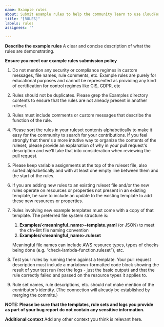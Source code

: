 ```yaml
---
name: Example rules
about: Submit example rules to help the community learn to use CloudFormation Guard
title: "[RULES]"
labels: rules
assignees: ''

---
```


**Describe the example rules**
A clear and concise description of what the rules are demonstrating.

**Ensure you meet our example rules submission policy**

1. Do not mention any security or compliance regimes in custom messages, file names, rule comments, etc.  Example rules are purely for educational purposes and cannot be represented as providing any kind of certification for control regimes like CIS, GDPR, etc
1. Rules should not be duplicates.  Please grep the Examples directory contents to ensure that the rules are not already present in another ruleset.
1. Rules must include comments or custom messages that describe the function of the rule.
1. Please sort the rules in your ruleset contents alphabetically to make it easy for the community to search for your contributions.  If you feel strongly that there's a more intutive way to organize the contents of the ruleset, please provide an explanation of why in your pull request's description and we'll take that into consideration when reviewing the pull request.
1. Please keep variable assignments at the top of the ruleset file, also sorted alphabetically and with at least one empty line between them and the start of the rules.
1. If you are adding new rules to an existing ruleset file and/or the new rules operate on resources or properties not present in an existing template, be sure to include an update to the existing template to add these new resources or properties.
1. Rules involving new example templates must come with a copy of that template. The preferred file system structure is:
    1. **Examples/<meaningful_name>-template.yaml** (or JSON) to meet the cfn-lint file naming convention
    1. **Examples/<meaningful_name>.ruleset**
    
   Meaningful file names can include AWS resource types, types of checks being done (e.g. “check-lambda-function.ruleset”), etc.  
1. Test your rules by running them against a template. Your pull request description must include a markdown-formatted code block showing the result of your test run (not the logs - just the basic output) and that the rule correctly failed and passed on the resource types it applies to.
1. Rule set names, rule descriptions, etc. should not make mention of the contributor’s identity. (The connection will already be established by merging the commits.)

**NOTE: Please be sure that the templates, rule sets and logs you provide as part of your bug report do not contain any sensitive information.**

**Additional context**
Add any other context you think is relevant here.
